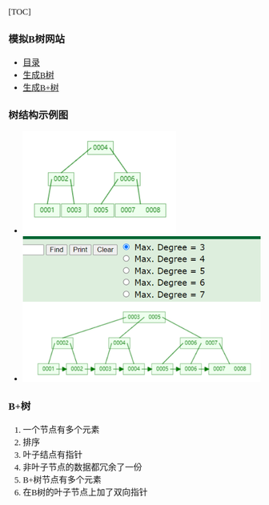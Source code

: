<span  style="font-family: Simsun,serif; font-size: 17px; ">

[TOC]

### 模拟B树网站

- [目录](https://www.cs.usfca.edu/~galles/visualization/Algorithms.html)
- [生成B树](https://www.cs.usfca.edu/~galles/visualization/BTree.html)
- [生成B+树](https://www.cs.usfca.edu/~galles/visualization/BPlusTree.html)

### 树结构示例图

- ![](./pic/B树.jpg)
- ![](./pic/B+树.jpg)

### B+树

1. 一个节点有多个元素
2. 排序
3. 叶子结点有指针
4. 非叶子节点的数据都冗余了一份
5. B+树节点有多个元素
6. 在B树的叶子节点上加了双向指针

</span>